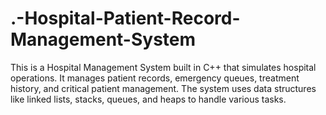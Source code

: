 # .-Hospital-Patient-Record-Management-System
This is a Hospital Management System built in C++ that simulates hospital operations. It manages patient records, emergency queues, treatment history, and critical patient management. The system uses data structures like linked lists, stacks, queues, and heaps to handle various tasks.
